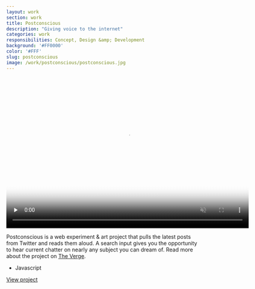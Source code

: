```yaml
---
layout: work
section: work
title: Postconscious
description: "Giving voice to the internet"
categories: work
responsibilities: Concept, Design &amp; Development
background: '#FF0000'
color: '#FFF'
slug: postconscious
image: /work/postconscious/postconscious.jpg
---
```


<div>
  <video loop muted playsinline id="joanna" class="browser_img" title="POSTCONSCIOUS"
    preload="none" width="640" height="400" poster="{{ site.root }}{{ page.image }}" data-setup="{}">
    <source src="{{ site.root }}/work/postconscious/postconscious.mp4" type='video/mp4'>
  </video>
</div>

Postconscious is a web experiment &amp; art project that pulls the latest posts from Twitter and reads them aloud. A search input gives you the opportunity to hear current chatter on nearly any subject you can dream of. Read more about the project on <a href="http://www.theverge.com/2016/11/3/13497582/twitter-postconscious-art-project-voices-speech-cloud" rel="external">The Verge</a>.

<ul class="tags">
  <li>Javascript</li>
</ul>

<a href="http://postconscio.us/" class="button" rel="external">View project</a>

